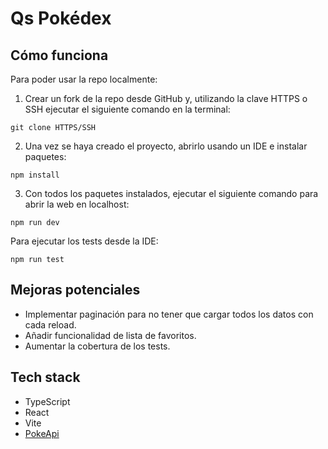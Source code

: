 # Qs Pokédex

## Cómo funciona

Para poder usar la repo localmente:

1. Crear un fork de la repo desde GitHub y, utilizando la clave HTTPS o SSH ejecutar el siguiente comando en la terminal:

```
git clone HTTPS/SSH
```

2. Una vez se haya creado el proyecto, abrirlo usando un IDE e instalar paquetes:

```
npm install
```

3. Con todos los paquetes instalados, ejecutar el siguiente comando para abrir la web en localhost:

```
npm run dev
```

Para ejecutar los tests desde la IDE:

```
npm run test
```

## Mejoras potenciales

- Implementar paginación para no tener que cargar todos los datos con cada reload.
- Añadir funcionalidad de lista de favoritos.
- Aumentar la cobertura de los tests.

## Tech stack

- TypeScript
- React
- Vite
- [PokeApi](https://pokeapi.co/)
